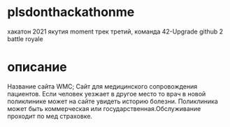 # plsdonthackathonme
хакатон 2021 якутия moment
трек третий, команда 42-Upgrade
github 2 battle royale
# описание
Название сайта WMC;
Сайт для медицинского сопровождения пациентов.
Если человек уезжает в другое место то врач в новой поликлинике может на сайте увидеть историю болезни. Поликлиника может быть коммерческая или государственная.Обслуживание проходит по мед страховке.
